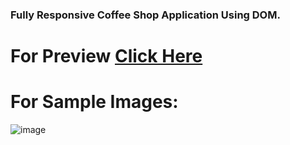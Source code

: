 ### Fully Responsive Coffee Shop Application Using DOM.

# For Preview [Click Here](https://gokul-coffee-shop.netlify.app/)

# For Sample Images:

![image](https://user-images.githubusercontent.com/106130828/178011649-af53bce2-bf30-425f-8292-7a21253bfcd0.png)

